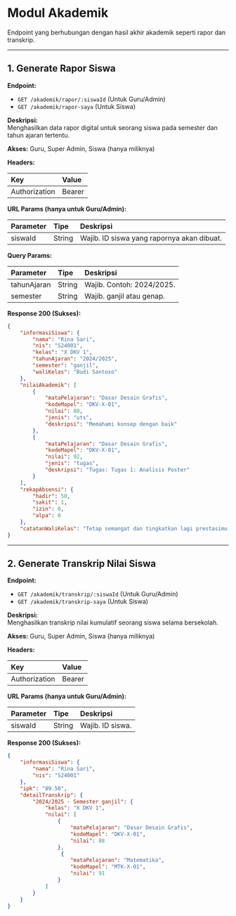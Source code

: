 
# Modul Akademik

Endpoint yang berhubungan dengan hasil akhir akademik seperti rapor dan transkrip.

---

## 1. Generate Rapor Siswa

**Endpoint:**  
- `GET /akademik/rapor/:siswaId` (Untuk Guru/Admin)  
- `GET /akademik/rapor-saya` (Untuk Siswa)  

**Deskripsi:**  
Menghasilkan data rapor digital untuk seorang siswa pada semester dan tahun ajaran tertentu.

**Akses:** Guru, Super Admin, Siswa (hanya miliknya)

**Headers:**

| Key | Value |
| :--- | :--- |
| Authorization | Bearer <token> |

**URL Params (hanya untuk Guru/Admin):**

| Parameter | Tipe | Deskripsi |
| :--- | :--- | :--- |
| siswaId | String | Wajib. ID siswa yang rapornya akan dibuat. |

**Query Params:**

| Parameter | Tipe | Deskripsi |
| :--- | :--- | :--- |
| tahunAjaran | String | Wajib. Contoh: 2024/2025. |
| semester | String | Wajib. ganjil atau genap. |

**Response 200 (Sukses):**
```json
{
    "informasiSiswa": {
        "nama": "Rina Sari",
        "nis": "S24001",
        "kelas": "X DKV 1",
        "tahunAjaran": "2024/2025",
        "semester": "ganjil",
        "waliKelas": "Budi Santoso"
    },
    "nilaiAkademik": [
        {
            "mataPelajaran": "Dasar Desain Grafis",
            "kodeMapel": "DKV-X-01",
            "nilai": 88,
            "jenis": "uts",
            "deskripsi": "Memahami konsep dengan baik"
        },
        {
            "mataPelajaran": "Dasar Desain Grafis",
            "kodeMapel": "DKV-X-01",
            "nilai": 92,
            "jenis": "tugas",
            "deskripsi": "Tugas: Tugas 1: Analisis Poster"
        }
    ],
    "rekapAbsensi": {
        "hadir": 50,
        "sakit": 1,
        "izin": 0,
        "alpa": 0
    },
    "catatanWaliKelas": "Tetap semangat dan tingkatkan lagi prestasimu!"
}
```

---

## 2. Generate Transkrip Nilai Siswa

**Endpoint:**  
- `GET /akademik/transkrip/:siswaId` (Untuk Guru/Admin)  
- `GET /akademik/transkrip-saya` (Untuk Siswa)  

**Deskripsi:**  
Menghasilkan transkrip nilai kumulatif seorang siswa selama bersekolah.

**Akses:** Guru, Super Admin, Siswa (hanya miliknya)

**Headers:**

| Key | Value |
| :--- | :--- |
| Authorization | Bearer <token> |

**URL Params (hanya untuk Guru/Admin):**

| Parameter | Tipe | Deskripsi |
| :--- | :--- | :--- |
| siswaId | String | Wajib. ID siswa. |

**Response 200 (Sukses):**
```json
{
    "informasiSiswa": {
        "nama": "Rina Sari",
        "nis": "S24001"
    },
    "ipk": "89.50",
    "detailTranskrip": {
        "2024/2025 - Semester ganjil": {
            "kelas": "X DKV 1",
            "nilai": [
                {
                    "mataPelajaran": "Dasar Desain Grafis",
                    "kodeMapel": "DKV-X-01",
                    "nilai": 88
                },
                 {
                    "mataPelajaran": "Matematika",
                    "kodeMapel": "MTK-X-01",
                    "nilai": 91
                }
            ]
        }
    }
}
```

